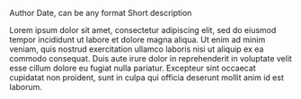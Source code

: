 Author
Date, can be any format
Short description

Lorem ipsum dolor sit amet, consectetur adipiscing elit,
sed do eiusmod tempor incididunt ut labore et dolore magna aliqua.
Ut enim ad minim veniam, quis nostrud exercitation ullamco laboris
nisi ut aliquip ex ea commodo consequat. Duis aute irure dolor in
reprehenderit in voluptate velit esse cillum dolore eu fugiat nulla pariatur.
Excepteur sint occaecat cupidatat non proident, sunt in culpa qui officia
deserunt mollit anim id est laborum.
